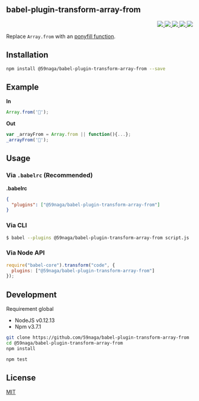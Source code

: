 babel-plugin-transform-array-from
---

<p align="right">
  <a href="https://npmjs.org/package/@59naga/babel-plugin-transform-array-from">
    <img src="https://img.shields.io/npm/v/@59naga/babel-plugin-transform-array-from.svg?style=flat-square">
  </a>
  <a href="https://travis-ci.org/59naga/babel-plugin-transform-array-from">
    <img src="http://img.shields.io/travis/59naga/babel-plugin-transform-array-from.svg?style=flat-square">
  </a>
  <a href="https://codeclimate.com/github/59naga/babel-plugin-transform-array-from/coverage">
    <img src="https://img.shields.io/codeclimate/github/59naga/babel-plugin-transform-array-from.svg?style=flat-square">
  </a>
  <a href="https://codeclimate.com/github/59naga/babel-plugin-transform-array-from">
    <img src="https://img.shields.io/codeclimate/coverage/github/59naga/babel-plugin-transform-array-from.svg?style=flat-square">
  </a>
  <a href="https://gemnasium.com/59naga/babel-plugin-transform-array-from">
    <img src="https://img.shields.io/gemnasium/59naga/babel-plugin-transform-array-from.svg?style=flat-square">
  </a>
</p>

Replace `Array.from` with an [ponyfill function](https://github.com/59naga/array-from).

Installation
---
```bash
npm install @59naga/babel-plugin-transform-array-from --save
```

Example
---

**In**

```js
Array.from('👺');
```

**Out**

```js
var _arrayFrom = Array.from || function(){...};
_arrayFrom('👺');
```

## Usage

### Via `.babelrc` (Recommended)

**.babelrc**

```json
{
  "plugins": ["@59naga/babel-plugin-transform-array-from"]
}
```

### Via CLI

```bash
$ babel --plugins @59naga/babel-plugin-transform-array-from script.js
```

### Via Node API

```js
require("babel-core").transform("code", {
  plugins: ["@59naga/babel-plugin-transform-array-from"]
});
```

Development
---
Requirement global
* NodeJS v0.12.13
* Npm v3.7.1

```bash
git clone https://github.com/59naga/babel-plugin-transform-array-from
cd @59naga/babel-plugin-transform-array-from
npm install

npm test
```

License
---
[MIT](http://59naga.mit-license.org/)
